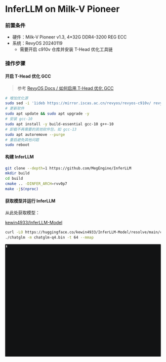# InferLLM on Milk-V Pioneer

### 前置条件

- 硬件：Milk-V Pioneer v1.3, 4*32G DDR4-3200 REG ECC
- 系统：RevyOS 20240119
    - 需要开启 c910v 仓库并安装 T-Head 优化工具链

### 操作步骤

#### 开启 T-Head 优化 GCC

> 参考 [RevyOS Docs / 如何启用 T-Head 优化 GCC](https://revyos.github.io/docs/build/debian/enable_optimization_gcc/)

```bash
# 增加优化源
sudo sed -i '1ideb https://mirror.iscas.ac.cn/revyos/revyos-c910v/ revyos-c910v main' /etc/apt/sources.list
# 更新软件
sudo apt update && sudo apt upgrade -y
# 安装 gcc-10
sudo apt install -y build-essential gcc-10 g++-10
# 卸载不再需要的其他软件包，如 gcc-13
sudo apt autoremove --purge
# 重启避免其他问题
sudo reboot
```

#### 构建 InferLLM

```bash
git clone --depth=1 https://github.com/MegEngine/InferLLM
mkdir build
cd build
cmake .. -DINFER_ARCH=rvv0p7
make -j$(nproc)
```

#### 获取模型并运行 InferLLM

从此处获取模型：

[kewin4933/InferLLM-Model](https://huggingface.co/kewin4933/InferLLM-Model/tree/main)

```bash
curl -LO https://huggingface.co/kewin4933/InferLLM-Model/resolve/main/chatglm-q4.bin?download=true
./chatglm -m chatglm-q4.bin -t 64 --mmap
```

[![asciicast](./inferllm.gif)](https://asciinema.org/a/G08ElLBG1BNBLCdJFSz0Nfp3I)
